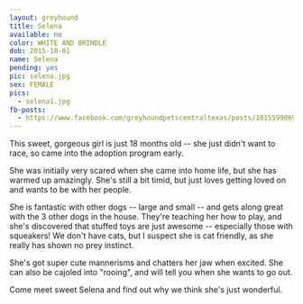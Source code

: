 ```yaml
---
layout: greyhound
title: Selena
available: no
color: WHITE AND BRINDLE
dob: 2015-10-01
name: Selena
pending: yes
pic: selena.jpg
sex: FEMALE
pics:
  - selena1.jpg
fb-posts:
  - https://www.facebook.com/greyhoundpetscentraltexas/posts/10155990693338572:0
---
```


This sweet, gorgeous girl is just 18 months old -- she just didn't want to race, so came into the adoption program early.

She was initially very scared when she came into home life, but she has warmed up amazingly.  She's still a bit timid, but just loves getting loved on and wants to be with her people.  

She is fantastic with other dogs -- large and small -- and gets along great with the 3 other dogs in the house.  They're teaching her how to play, and she's discovered that stuffed toys are just awesome -- especially those with squeakers!  We don't have cats, but I suspect she is cat friendly, as she really has shown no prey instinct.

She's got super cute mannerisms and chatters her jaw when excited.  She can also be cajoled into "rooing", and will tell you when she wants to go out.  
 
Come meet sweet Selena and find out why we think she's just wonderful.
